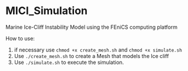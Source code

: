 # MICI_Simulation
Marine Ice-Cliff Instability Model using the FEniCS computing platform

How to use:
<ol>
<li> if necessary use <code>chmod +x create_mesh.sh</code> and <code>chmod +x simulate.sh</code> </li>  
<li> Use <code>./create_mesh.sh</code> to create a Mesh that models the Ice cliff </li>
<li> Use <code>./simulate.sh</code> to execute the simulation. </li>
</ol>
